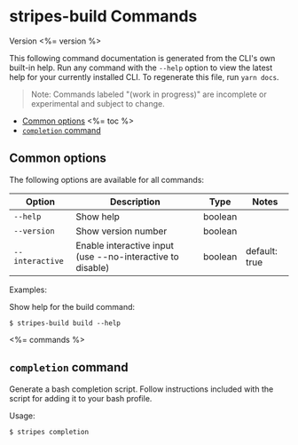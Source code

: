 # stripes-build Commands

Version <%= version %>

This following command documentation is generated from the CLI's own built-in help. Run any command with the `--help` option to view the latest help for your currently installed CLI. To regenerate this file, run `yarn docs`.

> Note: Commands labeled "(work in progress)" are incomplete or experimental and subject to change.

* [Common options](#common-options)
<%= toc %>
* [`completion` command](#completion-command)


## Common options

The following options are available for all commands:

Option | Description | Type | Notes
---|---|---|---
`--help` | Show help | boolean |
`--version` | Show version number | boolean |
`--interactive` | Enable interactive input (use --no-interactive to disable) | boolean | default: true

Examples:

Show help for the build command:
```
$ stripes-build build --help
```

<%= commands %>

## `completion` command

Generate a bash completion script. Follow instructions included with the script for adding it to your bash profile.

Usage:
```
$ stripes completion
```
